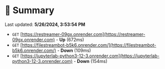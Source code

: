 # 📖 Summary
Last updated: **5/26/2024, 3:53:54 PM**

- `GET` [https://restreamer-09gx.onrender.com](https://restreamer-09gx.onrender.com) - **Up** (672ms)
- `GET` [https://filestreambot-b5k6.onrender.com/](https://filestreambot-b5k6.onrender.com/) - **Down** (109ms)
- `GET` [https://jupyterlab-python3-12-3.onrender.com](https://jupyterlab-python3-12-3.onrender.com) - **Down** (154ms)
